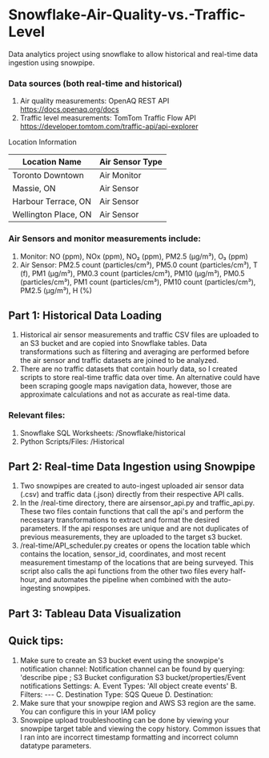 # Snowflake-Air-Quality-vs.-Traffic-Level
Data analytics project using snowflake to allow historical and real-time data ingestion using snowpipe.

### Data sources (both real-time and historical)
1. Air quality measurements: OpenAQ REST API
https://docs.openaq.org/docs
2. Traffic level measurements: TomTom Traffic Flow API
https://developer.tomtom.com/traffic-api/api-explorer

Location Information

| Location Name | Air Sensor Type |
| ------------- | ------------- |
| Toronto Downtown  | Air Monitor  | 
| Massie, ON  | Air Sensor  | 
| Harbour Terrace, ON  | Air Sensor  |
| Wellington Place, ON | Air Sensor  | 

### Air Sensors and monitor measurements include: 
1. Monitor: NO (ppm), NOx (ppm), NO₂ (ppm), PM2.5 (µg/m³), O₃ (ppm)
2. Air Sensor: PM2.5 count (particles/cm³), PM5.0 count (particles/cm³), T (f), PM1 (µg/m³), PM0.3 count (particles/cm³), PM10 (µg/m³), PM0.5 (particles/cm³), PM1 count (particles/cm³), PM10 count (particles/cm³), PM2.5 (µg/m³), H (%)

## Part 1: Historical Data Loading

1. Historical air sensor measurements and traffic CSV files are uploaded to an S3 bucket and are copied into Snowflake tables. Data transformations such as filtering and averaging are performed before the air sensor and traffic datasets are joined to be analyzed.
2. There are no traffic datasets that contain hourly data, so I created scripts to store real-time traffic data over time. An alternative could have been scraping google maps navigation data, however, those are approximate calculations and not as accurate as real-time data.

### Relevant files: 
1. Snowflake SQL Worksheets: /Snowflake/historical
2. Python Scripts/Files: /Historical

## Part 2: Real-time Data Ingestion using Snowpipe

1. Two snowpipes are created to auto-ingest uploaded air sensor data (.csv) and traffic data (.json) directly from their respective API calls.
2. In the /real-time directory, there are airsensor_api.py and traffic_api.py. These two files contain functions that call the api's and perform the necessary transformations to extract and format the desired parameters. If the api responses are unique and are not duplicates of previous measurements, they are uploaded to the target s3 bucket.
3. /real-time/API_scheduler.py creates or opens the location table which contains the location, sensor_id, coordinates, and most recent measurement timestamp of the locations that are being surveyed. This script also calls the api functions from the other two files every half-hour, and automates the pipeline when combined with the auto-ingesting snowpipes.

## Part 3: Tableau Data Visualization

## Quick tips:
1. Make sure to create an S3 bucket event using the snowpipe's notification channel:
   Notification channel can be found by querying: 'describe pipe <pipe name>;
S3 Bucket configuration
   S3 bucket/properties/Event notifications
   Settings:
   A. Event Types: 'All object create events'
   B. Filters: ---
   C. Destination Type: SQS Queue
   D. Destination: <notification channel>
3. Make sure that your snowpipe region and AWS S3 region are the same. You can configure this in your IAM policy
4. Snowpipe upload troubleshooting can be done by viewing your snowpipe target table and viewing the copy history. Common issues that I ran into are incorrect timestamp formatting and incorrect column datatype parameters.

   
